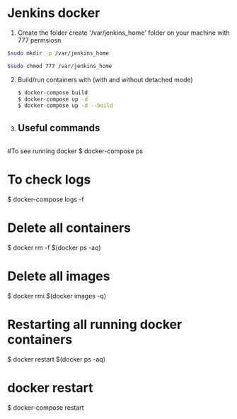 # Jenkins docker

1. Create the folder 
create '/var/jenkins_home' folder on your machine with 777 permsiosn

  ```bash
 $sudo mkdir -p /var/jenkins_home

 $sudo chmod 777 /var/jenkins_home

  ```

2. Build/run containers with (with and without detached mode)

    ```bash
    $ docker-compose build
    $ docker-compose up -d
    $ docker-compose up -d --build

    ```
3.  ## Useful commands

    ```bash

#To see running docker
$ docker-compose ps

# To check logs 
$ docker-compose logs -f


# Delete all containers
$ docker rm -f $(docker ps -aq)

# Delete all images
$ docker rmi $(docker images -q)

# Restarting all running docker containers
$ docker restart $(docker ps -aq)

# docker restart
$ docker-compose restart

 ```
